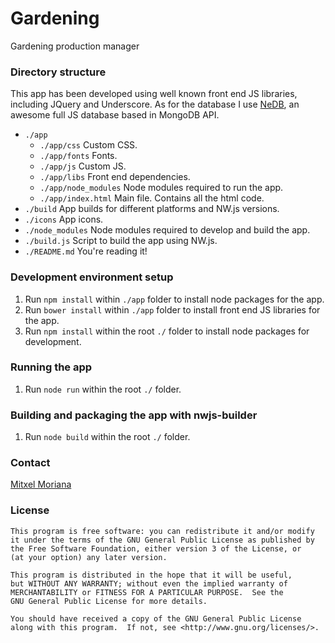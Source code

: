 # Gardening

Gardening production manager

### Directory structure

This app has been developed using well known front end JS libraries, including JQuery and Underscore.
As for the database I use [NeDB](https://github.com/louischatriot/nedb), an awesome full JS database based in MongoDB API.

- `./app`
    - `./app/css` Custom CSS.
    - `./app/fonts` Fonts.
    - `./app/js` Custom JS.
    - `./app/libs` Front end dependencies.
    - `./app/node_modules` Node modules required to run the app.
    - `./app/index.html` Main file. Contains all the html code.
- `./build` App builds for different platforms and NW.js versions.
- `./icons` App icons.
- `./node_modules` Node modules required to develop and build the app.
- `./build.js` Script to build the app using NW.js.
- `./README.md` You're reading it!

### Development environment setup

1. Run `npm install` within `./app` folder to install node packages for the app.
2. Run `bower install` within `./app` folder to install front end JS libraries for the app.
3. Run `npm install` within the root `./` folder to install node packages for development.

### Running the app

1. Run `node run` within the root `./` folder.

### Building and packaging the app with nwjs-builder

1. Run `node build` within the root `./` folder.

### Contact

[Mitxel Moriana](mailto:moriana.mitxel@gmail.com)

### License

    This program is free software: you can redistribute it and/or modify
    it under the terms of the GNU General Public License as published by
    the Free Software Foundation, either version 3 of the License, or
    (at your option) any later version.

    This program is distributed in the hope that it will be useful,
    but WITHOUT ANY WARRANTY; without even the implied warranty of
    MERCHANTABILITY or FITNESS FOR A PARTICULAR PURPOSE.  See the
    GNU General Public License for more details.

    You should have received a copy of the GNU General Public License
    along with this program.  If not, see <http://www.gnu.org/licenses/>.
